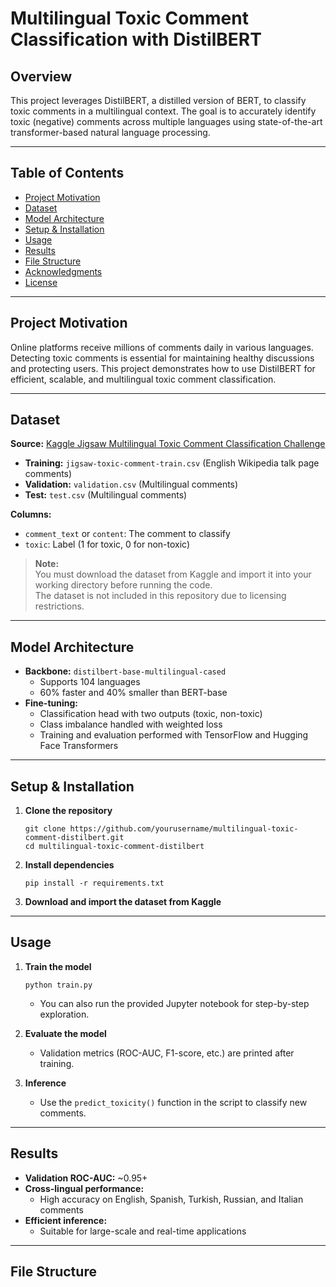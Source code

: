 # Multilingual Toxic Comment Classification with DistilBERT

## Overview

This project leverages DistilBERT, a distilled version of BERT, to classify toxic comments in a multilingual context. The goal is to accurately identify toxic (negative) comments across multiple languages using state-of-the-art transformer-based natural language processing.

---

## Table of Contents

- [Project Motivation](#project-motivation)
- [Dataset](#dataset)
- [Model Architecture](#model-architecture)
- [Setup & Installation](#setup--installation)
- [Usage](#usage)
- [Results](#results)
- [File Structure](#file-structure)
- [Acknowledgments](#acknowledgments)
- [License](#license)

---

## Project Motivation

Online platforms receive millions of comments daily in various languages. Detecting toxic comments is essential for maintaining healthy discussions and protecting users. This project demonstrates how to use DistilBERT for efficient, scalable, and multilingual toxic comment classification.

---

## Dataset

**Source:** [Kaggle Jigsaw Multilingual Toxic Comment Classification Challenge](https://www.kaggle.com/c/jigsaw-multilingual-toxic-comment-classification/data)

- **Training:** `jigsaw-toxic-comment-train.csv` (English Wikipedia talk page comments)
- **Validation:** `validation.csv` (Multilingual comments)
- **Test:** `test.csv` (Multilingual comments)

**Columns:**
- `comment_text` or `content`: The comment to classify
- `toxic`: Label (1 for toxic, 0 for non-toxic)

> **Note:**  
> You must download the dataset from Kaggle and import it into your working directory before running the code.  
> The dataset is not included in this repository due to licensing restrictions.

---

## Model Architecture

- **Backbone:** `distilbert-base-multilingual-cased`  
  - Supports 104 languages
  - 60% faster and 40% smaller than BERT-base
- **Fine-tuning:**  
  - Classification head with two outputs (toxic, non-toxic)
  - Class imbalance handled with weighted loss
  - Training and evaluation performed with TensorFlow and Hugging Face Transformers

---

## Setup & Installation

1. **Clone the repository**
    ```
    git clone https://github.com/yourusername/multilingual-toxic-comment-distilbert.git
    cd multilingual-toxic-comment-distilbert
    ```

2. **Install dependencies**
    ```
    pip install -r requirements.txt
    ```

3. **Download and import the dataset from Kaggle**


---

## Usage

1. **Train the model**
    ```
    python train.py
    ```
    - You can also run the provided Jupyter notebook for step-by-step exploration.

2. **Evaluate the model**
    - Validation metrics (ROC-AUC, F1-score, etc.) are printed after training.

3. **Inference**
    - Use the `predict_toxicity()` function in the script to classify new comments.

---

## Results

- **Validation ROC-AUC:** ~0.95+
- **Cross-lingual performance:**  
    - High accuracy on English, Spanish, Turkish, Russian, and Italian comments
- **Efficient inference:**  
    - Suitable for large-scale and real-time applications

---

## File Structure

